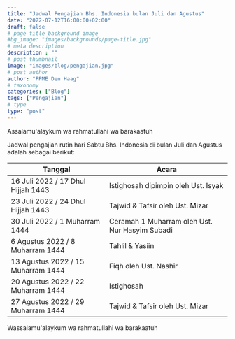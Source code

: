 ```yaml
---
title: "Jadwal Pengajian Bhs. Indonesia bulan Juli dan Agustus"
date: "2022-07-12T16:00:00+02:00"
draft: false
# page title background image
#bg_image: "images/backgrounds/page-title.jpg"
# meta description
description : ""
# post thumbnail
image: "images/blog/pengajian.jpg"
# post author
author: "PPME Den Haag"
# taxonomy
categories: ["Blog"]
tags: ["Pengajian"]
# type
type: "post"
---
```


Assalamu'alaykum wa rahmatullahi wa barakaatuh

Jadwal pengajian rutin hari Sabtu Bhs. Indonesia di bulan Juli dan Agustus adalah sebagai berikut:


| Tanggal  | Acara |
|--------|-------|
| 16 Juli 2022 / 17 Dhul Hijjah 1443 | Istighosah dipimpin oleh Ust. Isyak |
| 23 Juli 2022 / 24 Dhul Hijjah 1443 | Tajwid & Tafsir oleh Ust. Mizar | 
| 30 Juli 2022 / 1 Muharram 1444 | Ceramah 1 Muharram oleh Ust. Nur Hasyim Subadi | 
| 6 Agustus 2022 / 8 Muharram 1444 | Tahlil & Yasiin |
| 13 Agustus 2022 / 15 Muharram 1444 | Fiqh oleh Ust. Nashir | 
| 20 Agustus 2022 / 22 Muharram 1444 | Istighosah |
| 27 Agustus 2022 / 29 Muharram 1444 | Tajwid & Tafsir oleh Ust. Mizar |


Wassalamu'alaykum wa rahmatullahi wa barakaatuh